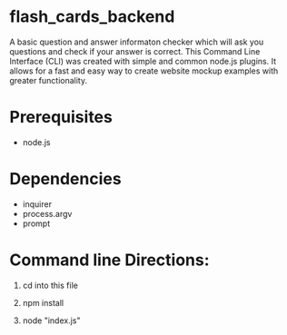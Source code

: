 # flash_cards_backend

A basic question and answer informaton checker which will ask you questions and check if your answer is correct. This Command Line Interface (CLI) was created with simple and common node.js plugins. It allows for a fast and easy way to create website mockup examples with greater functionality. 

	
# Prerequisites

* node.js


# Dependencies

* inquirer
* process.argv
* prompt


# Command line Directions:

1. cd into this file

2. npm install

3. node "index.js"
